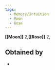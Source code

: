 ```yaml
---
tags:
  - Memory/Intuition
  - Moon
  - Rose
---
```


**[[Moon]]** 2,**[[Rose]]** 2,

## Obtained by

- 
